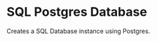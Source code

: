 # SQL Postgres Database

Creates a SQL Database instance using Postgres.

<!-- BEGINNING OF PRE-COMMIT-TERRAFORM DOCS HOOK -->

<!-- END OF PRE-COMMIT-TERRAFORM DOCS HOOK -->
